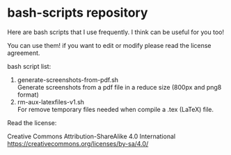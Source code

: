 # bash-scripts repository
 
Here are bash scripts that I use frequently.
I think can be useful for you too!

You can use them! if you want to edit or modify please read the license agreement.


bash script list:
1. generate-screenshots-from-pdf.sh\
Generate screenshots from a pdf file in a reduce size (800px and png8 format)
2. rm-aux-latexfiles-v1.sh\
For remove temporary files needed when compile a .tex (LaTeX) file.




Read the license:

Creative Commons
Attribution-ShareAlike 4.0 International
<https://creativecommons.org/licenses/by-sa/4.0/>

